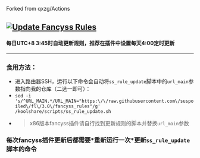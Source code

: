 Forked from qxzg/Actions

[![Update Fancyss Rules](https://github.com/suspoiled/fl/actions/workflows/fancyss-rules-3.0.yml/badge.svg)](https://github.com/suspoiled/fl/actions/workflows/fancyss-rules-3.0.yml)
---   
#### 每日UTC+8 3:45时自动更新规则，推荐在插件中设置每天4:00定时更新  
---
### 食用方法：
- 进入路由器SSH，运行以下命令会自动将`ss_rule_update`脚本中的`url_main`参数指向我的仓库（二选一即可）：
- `sed -i 's/^URL_MAIN.*/URL_MAIN="https:\/\/raw.githubusercontent.com\/suspoiled\/fl\/3.0\/fancyss_rules"/g' /koolshare/scripts/ss_rule_update.sh` 
- > x86版本fancyss插件请自行找到更新规则的脚本并替换`url_main`参数
### 每次fancyss插件更新后都需要\*重新运行一次\*更新`ss_rule_update`脚本的命令


